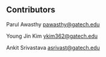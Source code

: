 Contributors
------------
Parul Awasthy <pawasthy@gatech.edu>

Young Jin Kim <ykim362@gatech.edu>

Ankit Srivastava <asrivast@gatech.edu>